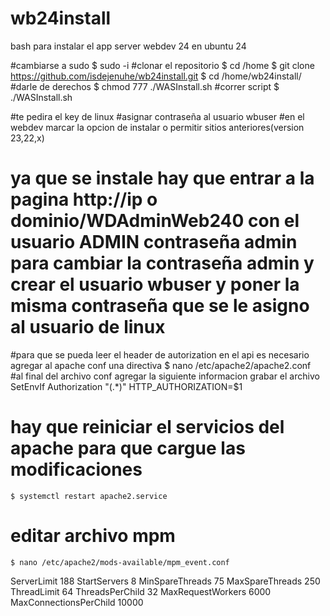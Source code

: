# wb24install
bash para instalar el app server webdev 24 en ubuntu 24


#cambiarse a sudo
    $ sudo -i
#clonar el repositorio
    $ cd /home
    $ git clone https://github.com/isdejenuhe/wb24install.git
    $ cd /home/wb24install/
#darle de derechos
    $ chmod 777 ./WASInstall.sh
#correr script
    $ ./WASInstall.sh

#te pedira el key de linux
#asignar contraseña al usuario wbuser
#en el webdev marcar la opcion de instalar o permitir sitios anteriores(version 23,22,x)
# ya que se instale hay que entrar a la pagina http://ip o dominio/WDAdminWeb240 con el usuario ADMIN contraseña admin para cambiar la contraseña admin y crear el usuario wbuser y poner la misma contraseña que se le asigno al usuario de linux
#para que se pueda leer el header de autorization en el api es necesario agregar al apache conf una directiva
    $ nano /etc/apache2/apache2.conf
#al final del archivo conf agregar la siguiente informacion grabar el archivo
    SetEnvIf Authorization "(.*)" HTTP_AUTHORIZATION=$1
# hay que reiniciar el servicios del apache para que cargue las modificaciones
    $ systemctl restart apache2.service

# editar archivo mpm
    $ nano /etc/apache2/mods-available/mpm_event.conf

<IfModule mpm_event_module>
        ServerLimit             188
        StartServers            8
        MinSpareThreads         75
        MaxSpareThreads         250
        ThreadLimit             64
        ThreadsPerChild         32
        MaxRequestWorkers       6000
        MaxConnectionsPerChild  10000
</IfModule>

